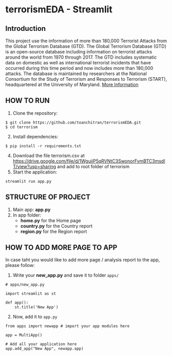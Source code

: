 # terrorismEDA - Streamlit

## Introduction

This project use the information of more than 180,000 Terrorist Attacks from the Global Terrorism Database (GTD). The Global Terrorism Database (GTD) is an open-source database including information on terrorist attacks around the world from 1970 through 2017. The GTD includes systematic data on domestic as well as international terrorist incidents that have occurred during this time period and now includes more than 180,000 attacks. The database is maintained by researchers at the National Consortium for the Study of Terrorism and Responses to Terrorism (START), headquartered at the University of Maryland.
[More Information](http://start.umd.edu/gtd)

## HOW TO RUN


1. Clone the repository:
```
$ git clone https://github.com/toanchitran/terrorismEDA.git
$ cd terrorism
```
2. Install dependencies:
```
$ pip install -r requirements.txt
```
4. Download the file terrorism.csv at https://drive.google.com/file/d/1WguiiP5qRVNtC3SwonorFvmBTC3msdlT/view?usp=sharing and add to root folder of terrorism
5. Start the application:
```
streamlit run app.py
```

## STRUCTURE OF PROJECT
1. Main app: **app.py**
2. In app folder:
    * **home.py** for the Home page
    * **country.py** for the Country report
    * **region.py** for the Region report

## HOW TO ADD MORE PAGE TO APP

In case taht you would like to add more page / analysis report to the app, please follow:

1. Write your **new_app.py** and save it to folder `apps/`
```
# apps/new_app.py

import streamlit as st

def app():
    st.title('New App')
```
2. Now, add it to `app.py`
```
from apps import newapp # import your app modules here

app = MultiApp()

# Add all your application here
app.add_app("New App", newapp.app)
```

